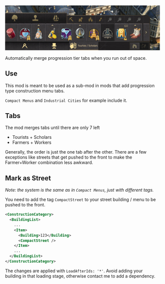 ![](../../doc/merge-menus.jpg)

Automatically merge progression tier tabs when you run out of space.

## Use

This mod is meant to be used as a sub-mod in mods that add progression type construction menu tabs.

`Compact Menus` and `Industrial Cities` for example include it.

## Tabs

The mod merges tabs until there are only 7 left

- Tourists + Scholars
- Farmers + Workers

Generally, the order is just the one tab after the other.
There are a few exceptions like streets that get pushed to the front to make the Farmer+Worker combination less awkward.

## Mark as Street

*Note: the system is the same as in `Compact Menus`, just with different tags.*

You need to add the tag `CompactStreet` to your street building / menu to be pushed to the front.

```xml
<ConstructionCategory>
  <BuildingList>
    ...
    <Item>
      <Building>123</Building>
      <CompactStreet />
    </Item>
    ...
  </BuildingList>
</ConstructionCategory>
```

The changes are applied with `LoadAfterIds: '*'`.
Avoid adding your building in that loading stage, otherwise contact me to add a dependency.

